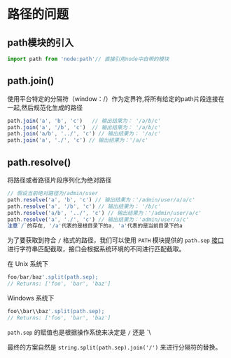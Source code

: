 # 路径的问题

## path模块的引入

```js
import path from 'node:path'// 直接引用node中自带的模块
```

## path.join()

使用平台特定的分隔符（window：/）作为定界符,将所有给定的path片段连接在一起,然后规范化生成的路径

```js
path.join('a', 'b', 'c')   // 输出结果为： '/a/b/c'
path.join('a', '/b', 'c')  // 输出结果为： '/a/b/c'
path.join('a/b', '../', 'c') // 输出结果为： '/a/c'
path.join('a', './', 'c') // 输出结果为：'/a/c'
```

## path.resolve()

将路径或者路径片段序列化为绝对路径

```js
// 假设当前绝对路径为/admin/user
path.resolve('a', 'b', 'c') // 输出结果为：'/admin/user/a/a/c'
path.resolve('a', '/b', 'c') // 输出结果为： '/b/c'
path.resolve('a/b', '../', 'c') // 输出结果为：'/admin/user/a/c'
path.resolve('a', './', 'c') // 输出结果为：'admin/user/a/c'
注意`/`的存在, '/a'代表的是根目录下的a, 'a'代表的是当前目录下的a
```

为了要获取到符合 `/` 格式的路径，我们可以使用 `PATH` 模块提供的 `path.sep` [接口](https://nodejs.org/dist/latest-v12.x/docs/api/path.html#path_path_sep)进行字符串匹配截取，接口会根据系统环境的不同进行匹配截取。

在 Unix 系统下

```js
foo/bar/baz'.split(path.sep);
// Returns: ['foo', 'bar', 'baz']
```

Windows 系统下

```js
foo\\bar\\baz'.split(path.sep);
// Returns: ['foo', 'bar', 'baz']
```

`path.sep` 的赋值也是根据操作系统来决定是 `/` 还是 `\

最终的方案自然是 `string.split(path.sep).join('/')` 来进行分隔符的替换。
